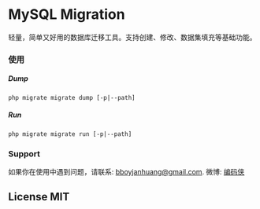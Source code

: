 # MySQL Migration

轻量，简单又好用的数据库迁移工具。支持创建、修改、数据集填充等基础功能。

### 使用

##### Dump
 
```
php migrate migrate dump [-p|--path]
```

##### Run

```
php migrate migrate run [-p|--path]
```

### Support

如果你在使用中遇到问题，请联系: [bboyjanhuang@gmail.com](mailto:bboyjanhuang@gmail.com). 微博: [编码侠](http://weibo.com/ecbboyjan)

## License MIT
